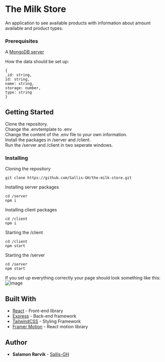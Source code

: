 # The Milk Store

An application to see available products with information about amount available and product types.

### Prerequisites

A [MongoDB server](https://www.mongodb.com/)

How the data should be set up:
```
{
_id: string,
id: string,
name: string,
storage: number,
type: string
}
```

## Getting Started

Clone the repository. <br>
Change the .envtemplate to .env <br>
Change the content of the .env file to your own information. <br>
Install the packages in /server and /client. <br>
Run the /server and /client in two seperate windows.

### Installing

Cloning the repository

```
git clone https://github.com/Sallis-GH/the-milk-store.git
```

Installing server packages

```
cd /server
npm i
```
Installing client packages

```
cd /client
npm i
```

Starting the /client

```
cd /client
npm start
```

Starting the /server

```
cd /server
npm start
```


If you set up everything correctly your page should look something like this:
![image](https://user-images.githubusercontent.com/74314359/215074053-2288ee14-9d3d-4fbe-bff8-b4a3ca602fe8.png)


## Built With

* [React](https://reactjs.org) - Front-end library
* [Express](https://expressjs.com/) - Back-end framework
* [TailwindCSS](https://tailwindcss.com/) - Styling Framework
* [Framer Motion](https://www.framer.com/motion/) - React motion library

## Author

* **Salamon Rørvik** - [Sallis-GH](https://github.com/Sallis-GH)
